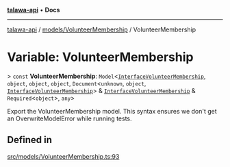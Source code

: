 [**talawa-api**](../../../README.md) • **Docs**

***

[talawa-api](../../../modules.md) / [models/VolunteerMembership](../README.md) / VolunteerMembership

# Variable: VolunteerMembership

\> `const` **VolunteerMembership**: `Model`\<[`InterfaceVolunteerMembership`](../interfaces/InterfaceVolunteerMembership.md), `object`, `object`, `object`, `Document`\<`unknown`, `object`, [`InterfaceVolunteerMembership`](../interfaces/InterfaceVolunteerMembership.md)\> & [`InterfaceVolunteerMembership`](../interfaces/InterfaceVolunteerMembership.md) & `Required`\<`object`\>, `any`\>

Export the VolunteerMembership model.
This syntax ensures we don't get an OverwriteModelError while running tests.

## Defined in

[src/models/VolunteerMembership.ts:93](https://github.com/PalisadoesFoundation/talawa-api/blob/f4877b986932181336f42a7336754de05976cd97/src/models/VolunteerMembership.ts#L93)
